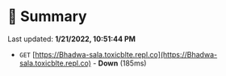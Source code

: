 # 📖 Summary
Last updated: **1/21/2022, 10:51:44 PM**

- `GET` [https://Bhadwa-sala.toxicblte.repl.co](https://Bhadwa-sala.toxicblte.repl.co) - **Down** (185ms)
